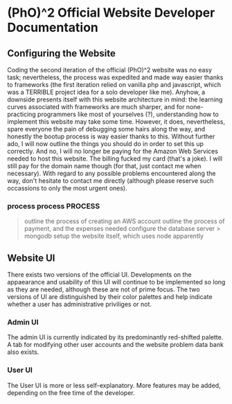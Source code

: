 # (PhO)^2 Official Website Developer Documentation

## Configuring the Website

Coding the second iteration of the official (PhO)^2 website was no easy task; nevertheless, the process was expedited and made way easier thanks to frameworks (the first iteration relied on vanilla php and javascript, which was a TERRIBLE project idea for a solo developer like me). Anyhow, a downside presents itself with this website architecture in mind: the learning curves associated with frameworks are much sharper, and for none-practicing programmers like most of yourselves (?), understanding how to implement this website may take some time. However, it does, nevertheless, spare everyone the pain of debugging some hairs along the way, and honestly the bootup process is way easier thanks to this. Without further ado, I will now outline the things you should do in order to set this up correctly. And no, I will no longer be paying for the Amazon Web Services needed to host this website. The billing fucked my card (that's a joke). I will still pay for the domain name though (for that, just contact me when necessary). With regard to any possible problems encountered along the way, don't hesitate to contact me directly (although please reserve such occassions to only the most urgent ones).

### process process PROCESS

> outline the process of creating an AWS account
> outline the process of payment, and the expenses needed
> configure the database server > mongodb
> setup the website itself, which uses node apparently

## Website UI

There exists two versions of the official UI. Developments on the appaearance and usability of this UI will continue to be implemented so long as they are needed, although these are not of prime focus. The two versions of UI are distinguished by their color palettes and help indicate whether a user has administrative priviliges or not. 

### Admin UI

The admin UI is currently indicated by its predominantly red-shifted palette. A tab for modifying other user accounts and the website problem data bank also exists. 

### User UI

The User UI is more or less self-explanatory. More features may be added, depending on the free time of the developer.
